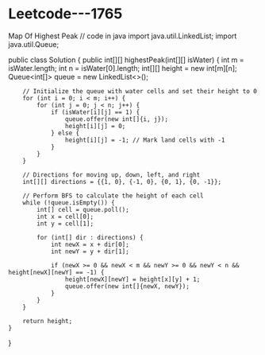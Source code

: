 # Leetcode---1765
Map Of Highest Peak
// code in java
import java.util.LinkedList;
import java.util.Queue;

public class Solution {
    public int[][] highestPeak(int[][] isWater) {
        int m = isWater.length;
        int n = isWater[0].length;
        int[][] height = new int[m][n];
        Queue<int[]> queue = new LinkedList<>();

        // Initialize the queue with water cells and set their height to 0
        for (int i = 0; i < m; i++) {
            for (int j = 0; j < n; j++) {
                if (isWater[i][j] == 1) {
                    queue.offer(new int[]{i, j});
                    height[i][j] = 0;
                } else {
                    height[i][j] = -1; // Mark land cells with -1
                }
            }
        }

        // Directions for moving up, down, left, and right
        int[][] directions = {{1, 0}, {-1, 0}, {0, 1}, {0, -1}};

        // Perform BFS to calculate the height of each cell
        while (!queue.isEmpty()) {
            int[] cell = queue.poll();
            int x = cell[0];
            int y = cell[1];

            for (int[] dir : directions) {
                int newX = x + dir[0];
                int newY = y + dir[1];

                if (newX >= 0 && newX < m && newY >= 0 && newY < n && height[newX][newY] == -1) {
                    height[newX][newY] = height[x][y] + 1;
                    queue.offer(new int[]{newX, newY});
                }
            }
        }

        return height;
    }
}
